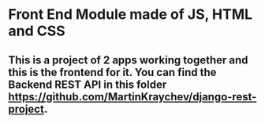 # Front End Module made of JS, HTML and CSS
## This is a project of 2 apps working together and this is the frontend for it. You can find the Backend REST API in this folder https://github.com/MartinKraychev/django-rest-project.
